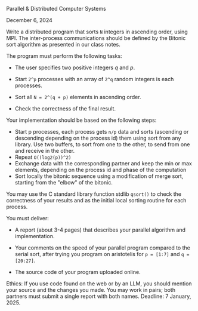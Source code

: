 Parallel & Distributed Computer Systems

December 6, 2024

Write a distributed program that sorts `N` integers in ascending order, using MPI. The
inter-process communications should be defined by the Bitonic sort algorithm as presented 
in our class notes.

The program must perform the following tasks:

- The user specifies two positive integers $q$ and $p$.

- Start `2^p` processes with an array of `2^q` random integers is each processes.

- Sort all `N = 2^(q + p)` elements in ascending order.

- Check the correctness of the final result.

Your implementation should be based on the following steps:
- Start p processes, each process gets `n/p` data and sorts (ascending or descending depending 
on the process id) them using sort from any library. Use two buffers, to sort from one to the other,
to send from one and receive in the other.
- Repeat `O((log2(p))^2)`
- Exchange data with the corresponding partner and keep the min or max elements, depending on the
process id and phase of the computation
- Sort locally the bitonic sequence using a modification of merge sort, starting from the "elbow" 
of the bitonic.

You may use the C standard library function stdlib `qsort()` to check the correctness of your results and as the initial local sorting routine for each process.

You must deliver:
- A report (about 3-4 pages) that describes your parallel algorithm and implementation.

- Your comments on the speed of your parallel program compared to the serial sort, after trying you program on aristotelis for `p = [1:7]` and `q = [20:27]`.

- The source code of your program uploaded online.

Ethics: If you use code found on the web or by an LLM, you should mention your source and the changes you made. You may work in pairs; both partners must submit a single report with both names.
Deadline: 7 January, 2025.


